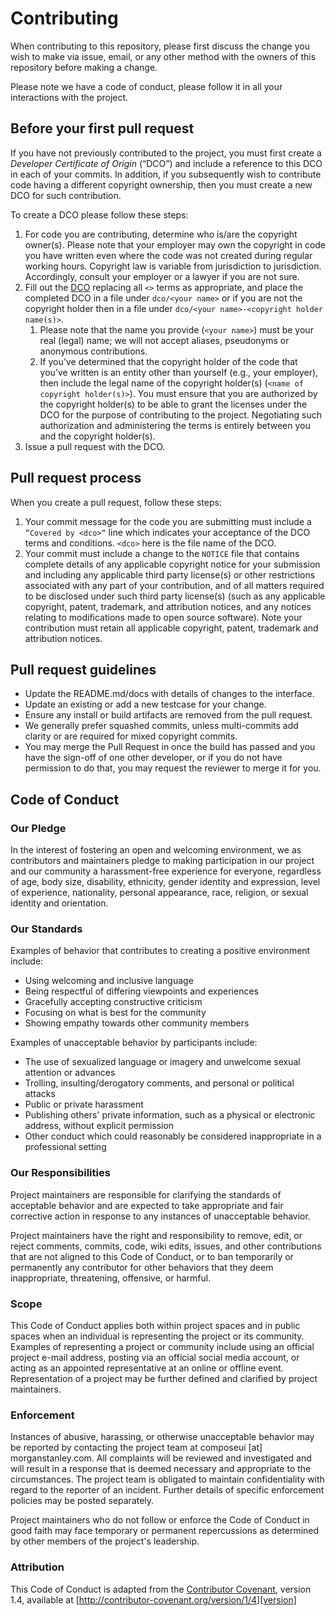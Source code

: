 <!-- Morgan Stanley makes this available to you under the Apache License, Version 2.0 (the "License"). You may obtain a copy of the License at http://www.apache.org/licenses/LICENSE-2.0. See the NOTICE file distributed with this work for additional information regarding copyright ownership. Unless required by applicable law or agreed to in writing, software distributed under the License is distributed on an "AS IS" BASIS, WITHOUT WARRANTIES OR CONDITIONS OF ANY KIND, either express or implied. See the License for the specific language governing permissions and limitations under the License. -->
# Contributing

When contributing to this repository, please first discuss the change you wish 
to make via issue, email, or any other method with the owners of this repository
before making a change.

Please note we have a code of conduct, please follow it in all your interactions
with the project.

## Before your first pull request

If you have not previously contributed to the project, 
you must first create a *Developer Certificate of Origin* (“DCO”) and include a 
reference to this DCO in each of your commits.  In addition, if you subsequently 
wish to contribute code having a different copyright ownership, then you must create 
a new DCO for such contribution.

To create a DCO please follow these steps:

1. For code you are contributing, determine who is/are the copyright owner(s). 
Please note that your employer may own the copyright in code you have written even 
where the code was not created during regular working hours.  Copyright law is
variable from jurisdiction to jurisdiction. Accordingly, consult your employer
or a lawyer if you are not sure.
2. Fill out the [DCO](dco/dco_template.md) replacing all `<>` terms as appropriate, and place the 
completed DCO in a file under `dco/<your name>` or if you are not the copyright 
holder then in a file under `dco/<your name>-<copyright holder name(s)>`.
    1. Please note that the name you provide (`<your name>`) must be your real 
       (legal) name; we will not accept aliases, pseudonyms or anonymous 
       contributions.
    1. If you’ve determined that the copyright holder of the code that you’ve 
       written is an entity other than yourself (e.g., your employer), then 
       include the legal name of the copyright holder(s) (`<name of copyright holder(s)>`).
       You must ensure that you are authorized by the copyright holder(s) to be able 
       to grant the licenses under the DCO for the purpose of contributing to the 
       project. Negotiating such authorization and administering the terms is 
       entirely between you and the copyright holder(s).
3. Issue a pull request with the DCO.

## Pull request process 

When you create a pull request, follow these steps:

1. Your commit message for the code you are submitting must include a
`“Covered by <dco>“` line which indicates your acceptance of the DCO terms and conditions. 
`<dco>` here is the file name of the DCO.
2. Your commit must include a change to the `NOTICE` file that contains complete
details of any applicable copyright notice for your submission and including any
applicable third party license(s) or other restrictions associated with any part
of your contribution, and of all matters required to be disclosed under such third
party license(s) (such as any applicable copyright, patent, trademark, and attribution
notices, and any notices relating to modifications made to open source software).
Note your contribution must retain all applicable copyright, patent, trademark and
attribution notices.

## Pull request guidelines

* Update the README.md/docs with details of changes to the interface.
* Update an existing or add a new testcase for your change.
* Ensure any install or build artifacts are removed from the pull request.
* We generally prefer squashed commits, unless multi-commits add clarity or are required for mixed copyright commits.
* You may merge the Pull Request in once the build has passed and you have the
   sign-off of one other developer, or if you do not have permission to do that,
   you may request the reviewer to merge it for you.

## Code of Conduct

### Our Pledge

In the interest of fostering an open and welcoming environment, we as
contributors and maintainers pledge to making participation in our project and
our community a harassment-free experience for everyone, regardless of age, body
size, disability, ethnicity, gender identity and expression, level of experience,
nationality, personal appearance, race, religion, or sexual identity and
orientation.

### Our Standards

Examples of behavior that contributes to creating a positive environment
include:

* Using welcoming and inclusive language
* Being respectful of differing viewpoints and experiences
* Gracefully accepting constructive criticism
* Focusing on what is best for the community
* Showing empathy towards other community members

Examples of unacceptable behavior by participants include:

* The use of sexualized language or imagery and unwelcome sexual attention or
advances
* Trolling, insulting/derogatory comments, and personal or political attacks
* Public or private harassment
* Publishing others' private information, such as a physical or electronic
  address, without explicit permission
* Other conduct which could reasonably be considered inappropriate in a
  professional setting

### Our Responsibilities

Project maintainers are responsible for clarifying the standards of acceptable
behavior and are expected to take appropriate and fair corrective action in
response to any instances of unacceptable behavior.

Project maintainers have the right and responsibility to remove, edit, or
reject comments, commits, code, wiki edits, issues, and other contributions
that are not aligned to this Code of Conduct, or to ban temporarily or
permanently any contributor for other behaviors that they deem inappropriate,
threatening, offensive, or harmful.

### Scope

This Code of Conduct applies both within project spaces and in public spaces
when an individual is representing the project or its community. Examples of
representing a project or community include using an official project e-mail
address, posting via an official social media account, or acting as an appointed
representative at an online or offline event. Representation of a project may be
further defined and clarified by project maintainers.

### Enforcement

Instances of abusive, harassing, or otherwise unacceptable behavior may be
reported by contacting the project team at composeui [at] morganstanley.com. All
complaints will be reviewed and investigated and will result in a response that
is deemed necessary and appropriate to the circumstances. The project team is
obligated to maintain confidentiality with regard to the reporter of an incident.
Further details of specific enforcement policies may be posted separately.

Project maintainers who do not follow or enforce the Code of Conduct in good
faith may face temporary or permanent repercussions as determined by other
members of the project's leadership.

### Attribution

This Code of Conduct is adapted from the [Contributor Covenant][homepage],
version 1.4, available at [http://contributor-covenant.org/version/1/4][version]

[homepage]: http://contributor-covenant.org
[version]: http://contributor-covenant.org/version/1/4/